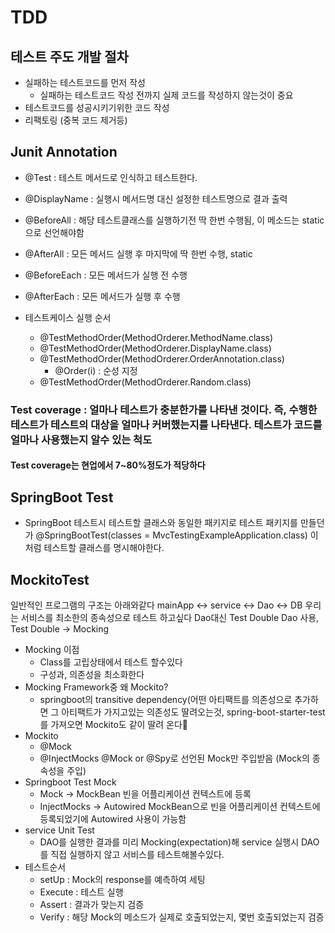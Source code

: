 # TDD

## 테스트 주도 개발 절차
* 실패하는 테스트코드를 먼저 작성
    * 실패하는 테스트코드 작성 전까지 실제 코드를 작성하지 않는것이 중요
* 테스트코드를 성공시키기위한 코드 작성
* 리팩토링 (중복 코드 제거등)

## Junit Annotation
* @Test : 테스트 메서드로 인식하고 테스트한다.
* @DisplayName : 실행시 메서드명 대신 설정한 테스트명으로 결과 출력
* @BeforeAll : 해당 테스트클래스를 실행하기전 딱 한번 수행됨, 이 메소드는 static으로 선언해야함
* @AfterAll : 모든 메서드 실행 후 마지막에 딱 한번 수행, static
* @BeforeEach : 모든 메서드가 실행 전 수행
* @AfterEach : 모든 메서드가 실행 후 수행

* 테스트케이스 실행 순서
    * @TestMethodOrder(MethodOrderer.MethodName.class)
    * @TestMethodOrder(MethodOrderer.DisplayName.class)
    * @TestMethodOrder(MethodOrderer.OrderAnnotation.class)
        * @Order(i) : 순성 지정
    * @TestMethodOrder(MethodOrderer.Random.class)


### Test coverage : 얼마나 테스트가 충분한가를 나타낸 것이다. 즉, 수행한 테스트가 테스트의 대상을 얼마나 커버했는지를 나타낸다. 테스트가 코드를 얼마나 사용했는지 알수 있는 척도 
#### Test coverage는 현업에서 7~80%정도가 적당하다

## SpringBoot Test
* SpringBoot 테스트시 테스트할 클래스와 동일한 패키지로 테스트 패키지를 만들던가 @SpringBootTest(classes = MvcTestingExampleApplication.class) 이처럼 테스트할 클래스를 명시해야한다.

## MockitoTest
일반적인 프로그램의 구조는 아래와같다
mainApp <-> service <-> Dao <-> DB
우리는 서비스를 최소한의 종속성으로 테스트 하고싶다
Dao대신 Test Double Dao 사용, Test Double -> Mocking
* Mocking 이점
    * Class를 고립상태에서 테스트 할수있다
    * 구성과, 의존성을 최소화한다
* Mocking Framework중 왜 Mockito?
    * springboot의 transitive dependency(어떤 아티팩트를 의존성으로 추가하면 그 아티팩트가 가지고있는 의존성도 딸려오는것, spring-boot-starter-test를 가져오면 Mockito도 같이 딸려 온다
* Mockito
    * @Mock
    * @InjectMocks @Mock or @Spy로 선언된 Mock만 주입받음 (Mock의 종속성을 주입)
* Springboot Test Mock
    * Mock -> MockBean 
        빈을 어플리케이션 컨텍스트에 등록
    * InjectMocks -> Autowired
        MockBean으로 빈을 어플리케이션 컨텍스트에 등록되었기에 Autowired 사용이 가능함
* service Unit Test
    * DAO를 실행한 결과를 미리 Mocking(expectation)해 service 실행시 DAO를 직접 실행하지 않고 서비스를 테스트해볼수있다.
* 테스트순서 
    * setUp : Mock의 response를 예측하여 세팅
    * Execute : 테스트 실행
    * Assert : 결과가 맞는지 검증
    * Verify : 해당 Mock의 메소드가 실제로 호출되었는지, 몇번 호출되었는지 검증